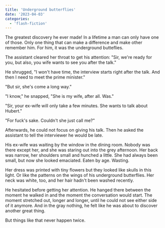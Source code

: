 ```yaml
---
title: 'Underground butterflies'
date: '2023-04-03'
categories:
  - 'flash-fiction'
---
```


The greatest discovery he ever made! In a lifetime a man can only have one of
those. Only one thing that can make a difference and make other remember him.
For him, it was the underground butteflies.

<!-- truncate -->


The assistant cleared her throat to get his attention: "Sir, we're ready for
you, but also, you wife wants to see you after the talk."

He shrugged, "I won't have time, the interview starts right after the talk. And
then I need to meet the prime minister."

"But sir, she's come a long way."

"I know," he snapped, "She is my wife, after all. Was."

"Sir, your ex-wife will only take a few minutes. She wants to talk about
Hubert."

"For fuck's sake. Couldn't she just call me?"

Afterwards, he could not focus on giving his talk. Then he asked the assistant
to tell the interviewer he would be late.

His ex-wife was waiting by the window in the dining room. Nobody was there
except her, and she was staring out into the grey afternoon. Her back was
narrow, her shoulders small and hunched a little. She had always been small, but
now she looked emaciated. Eaten by age. Wasting.

Her dress was printed with tiny flowers but they looked like skulls in this
light. Or like the patterns on the wings of his underground butterflies. Her
neck was white, too, and her hair hadn't been washed recently.

He hesitated before getting her attention. He hanged there between the moment he
walked in and the moment the conversation would start. The moment stretched out,
longer and longer, until he could not see either side of it anymore. And in the
gray nothing, he felt like he was about to discover another great thing.

But things like that never happen twice.
